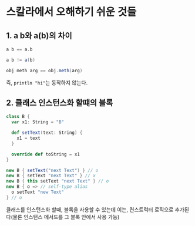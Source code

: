 # 스칼라에서 오해하기 쉬운 것들

## 1. a b와 a(b)의 차이

```scala
a b == a.b

a b != a(b)

obj meth arg == obj.meth(arg)
```

즉, `println "hi"`는 동작하지 않는다.

## 2. 클래스 인스턴스화 할떄의 블록

```scala
class B {
  var x1: String = "B"

  def setText(text: String) {
    x1 = text
  }

  override def toString = x1
}

new B { setText("next Text") } // o
new B { setText "next Text" } // x
new B { this setText "next Text" } // o
new B { o => // self-type alias
  o setText "new Text"
} // o
```

클래스를 인스턴스화 할때, 블록을 사용할 수 있는데 이는, 컨스트럭터 로직으로 추가된다(물론 인스턴스 메서드를 그 블록 안에서 사용 가능)

